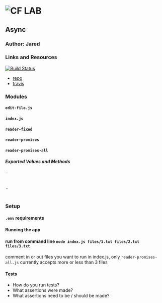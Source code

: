 ![CF](http://i.imgur.com/7v5ASc8.png) LAB
=================================================

## Async

### Author: Jared

### Links and Resources
[![Build Status](https://www.travis-ci.com/jaredpattison/03-async.svg?branch=master)](https://www.travis-ci.com/jaredpattison/03-async)

* [repo](https://github.com/jaredpattison/03-async)
* [travis](https://www.travis-ci.com/jaredpattison/03-async)


### Modules
#### `edit-file.js`
#### `index.js`
#### `reader-fixed`
#### `reader-promises`
#### `reader-promises-all`
##### Exported Values and Methods

###### ``


###### ``


### Setup
#### `.env` requirements

#### Running the app
#### run from command line `node index.js files/1.txt files/2.txt files/3.txt`

comment in or out files you want to run in index.js, only `reader-promises-all.js` currently accepts more or less than 3 files

#### Tests
* How do you run tests?
* What assertions were made?
* What assertions need to be / should be made?